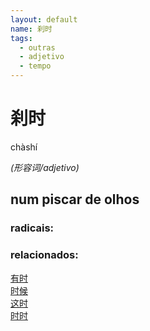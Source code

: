 ```yaml
--- 
layout: default
name: 刹时 
tags: 
  - outras
  - adjetivo
  - tempo
--- 
```

# 刹时 
chàshí  
 
*(形容词/adjetivo)*  
## num piscar de olhos 
### radicais: 
### relacionados: 
[有时](/zhengshidu/hsk1/有时)  
[时候](/zhengshidu/hsk1/时候)  
[这时](/zhengshidu/hsk2/这时)  
[时时](/zhengshidu/hsk6/时时)  
